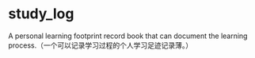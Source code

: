 # study_log
A personal learning footprint record book that can document the learning process.（一个可以记录学习过程的个人学习足迹记录薄。）
